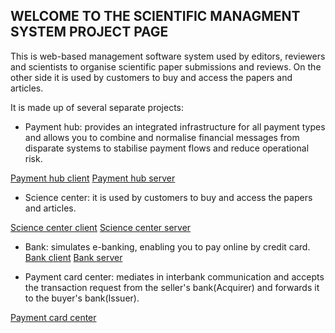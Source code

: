 ## WELCOME TO THE SCIENTIFIC MANAGMENT SYSTEM PROJECT PAGE

This is web-based management software system used by editors, reviewers and scientists to organise scientific paper submissions and reviews. On the other side it is used by customers to buy and access the papers and articles.

It is made up of several separate projects:

- Payment hub: provides an integrated infrastructure for all payment types and allows you to combine and normalise financial messages from disparate systems to stabilise payment flows and reduce operational risk. 

[Payment hub client](https://github.com/nishikori94/KoncentratorPlacanjaClient)
[Payment hub server](https://github.com/nishikori94/KoncentratorPlacanja)

- Science center: it is used by customers to buy and access the papers and articles.

[Science center client](https://github.com/nishikori94/NaucnaCentralaClient)
[Science center server](https://github.com/nishikori94/NaucnaCentrala)
  
- Bank: simulates e-banking, enabling you to pay online by credit card.
[Bank client](https://github.com/nishikori94/BankaClient)
[Bank server](https://github.com/nishikori94/Banka)

- Payment card center: mediates in interbank communication and accepts the transaction request from the seller's bank(Acquirer) and forwards it to the buyer's bank(Issuer).

[Payment card center](https://github.com/nishikori94/PaymentCardCenter)
